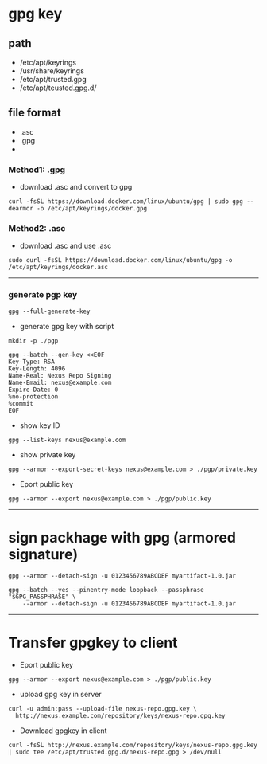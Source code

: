 # gpg key
## path
- /etc/apt/keyrings
- /usr/share/keyrings
- /etc/apt/trusted.gpg
- /etc/apt/teusted.gpg.d/

## file format
- .asc
- .gpg
- 
### Method1: .gpg
- download .asc and convert to gpg
```
curl -fsSL https://download.docker.com/linux/ubuntu/gpg | sudo gpg --dearmor -o /etc/apt/keyrings/docker.gpg
```
### Method2: .asc
- download .asc and use .asc
```
sudo curl -fsSL https://download.docker.com/linux/ubuntu/gpg -o /etc/apt/keyrings/docker.asc
```
--------------------------------------------------------------------------------------------------------
### generate pgp key
```
gpg --full-generate-key
```
- generate gpg key with script
```
mkdir -p ./pgp

gpg --batch --gen-key <<EOF
Key-Type: RSA
Key-Length: 4096
Name-Real: Nexus Repo Signing
Name-Email: nexus@example.com
Expire-Date: 0
%no-protection
%commit
EOF
```
- show key ID
```
gpg --list-keys nexus@example.com
```
- show private key
```
gpg --armor --export-secret-keys nexus@example.com > ./pgp/private.key
```
- Eport public key
```
gpg --armor --export nexus@example.com > ./pgp/public.key
```
-------------------------------------------------------------------------------------------
# sign packhage with gpg (armored signature)
```
gpg --armor --detach-sign -u 0123456789ABCDEF myartifact-1.0.jar
```
```
gpg --batch --yes --pinentry-mode loopback --passphrase "$GPG_PASSPHRASE" \
    --armor --detach-sign -u 0123456789ABCDEF myartifact-1.0.jar

```

-----------------------------------------------------------------------------------------
# Transfer gpgkey to client
- Eport public key
```
gpg --armor --export nexus@example.com > ./pgp/public.key
```
- upload gpg key in server
```
curl -u admin:pass --upload-file nexus-repo.gpg.key \
  http://nexus.example.com/repository/keys/nexus-repo.gpg.key
```

- Download gpgkey in client
```
curl -fsSL http://nexus.example.com/repository/keys/nexus-repo.gpg.key | sudo tee /etc/apt/trusted.gpg.d/nexus-repo.gpg > /dev/null
```
